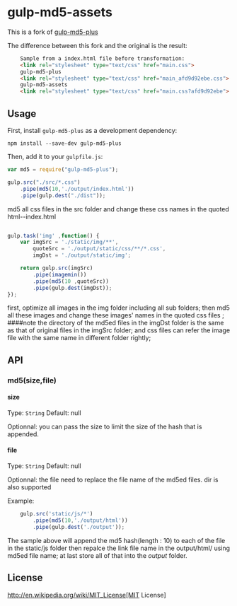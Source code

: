 # gulp-md5-assets

This is a fork of [gulp-md5-plus](https://github.com/wpfpizicai/gulp-md5-plus)

The difference between this fork and the original is the result:
```html
	Sample from a index.html file before transformation:
	<link rel="stylesheet" type="text/css" href="main.css">
	gulp-md5-plus
	<link rel="stylesheet" type="text/css" href="main_afd9d92ebe.css">
	gulp-md5-assets
	<link rel="stylesheet" type="text/css" href="main.css?afd9d92ebe">
```

## Usage

First, install `gulp-md5-plus` as a development dependency:

```shell
npm install --save-dev gulp-md5-plus
```

Then, add it to your `gulpfile.js`:

```javascript
var md5 = require("gulp-md5-plus");

gulp.src("./src/*.css")
	.pipe(md5(10,'./output/index.html'))
	.pipe(gulp.dest("./dist"));
```

md5 all css files in the src folder and change these css names in the quoted html--index.html


```javascript

gulp.task('img' ,function() {
    var imgSrc = './static/img/**',
        quoteSrc = './output/static/css/**/*.css',
        imgDst = './output/static/img';

    return gulp.src(imgSrc)
        .pipe(imagemin())
        .pipe(md5(10 ,quoteSrc))
        .pipe(gulp.dest(imgDst));
});

```

first, optimize all images in the img folder including all sub folders; then md5 all these images and change these images' names in the quoted css files ;
####note
the directory of the md5ed files in the imgDst folder is the same as that of original files in the imgSrc folder; and css files can refer the image file with the same name in different folder rightly;

## API

### md5(size,file)

#### size
Type: `String`
Default: null

Optionnal: you can pass the size to limit the size of the hash that is appended.

#### file
Type: `String`
Default: null

Optionnal: the file need to replace the file name of the md5ed files. dir is also supported

Example:
```javascript
	gulp.src('static/js/*')
        .pipe(md5(10,'./output/html'))
        .pipe(gulp.dest('./output'));
```

The sample above will append the md5 hash(length : 10) to each of the file in the static/js folder then repalce the link file name in the output/html/ using md5ed file name; at last store all of that into the *output* folder.


## License

http://en.wikipedia.org/wiki/MIT_License[MIT License]


